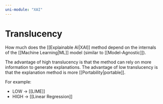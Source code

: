 ```yaml
---
uni-module: "XAI"
---
```


# Translucency

How much does the [[Explainable AI|XAI]] method depend on the internals of the [[Machine Learning|ML]] model (similar to [[Model-Agnostic]]).

The advantage of high translucency is that the method can rely on more information to generate explanations. The advantage of low translucency is that the explanation method is more [[Portability|portable]].

For example:

- LOW → [[LIME]]
- HIGH → [[Linear Regression]]
